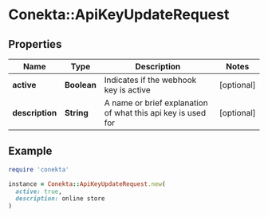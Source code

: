 # Conekta::ApiKeyUpdateRequest

## Properties

| Name | Type | Description | Notes |
| ---- | ---- | ----------- | ----- |
| **active** | **Boolean** | Indicates if the webhook key is active | [optional] |
| **description** | **String** | A name or brief explanation of what this api key is used for | [optional] |

## Example

```ruby
require 'conekta'

instance = Conekta::ApiKeyUpdateRequest.new(
  active: true,
  description: online store
)
```

